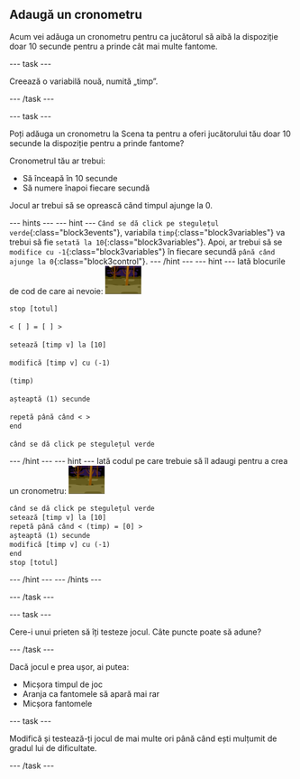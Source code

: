 ## Adaugă un cronometru

Acum vei adăuga un cronometru pentru ca jucătorul să aibă la dispoziție doar 10 secunde pentru a prinde cât mai multe fantome.

\--- task \---

Creează o variabilă nouă, numită „timp”.

\--- /task \---

\--- task \---

Poți adăuga un cronometru la Scena ta pentru a oferi jucătorului tău doar 10 secunde la dispoziție pentru a prinde fantome?

Cronometrul tău ar trebui:

+ Să înceapă în 10 secunde
+ Să numere înapoi fiecare secundă

Jocul ar trebui să se oprească când timpul ajunge la 0.

\--- hints \--- \--- hint \--- `Când se dă click pe stegulețul verde`{:class="block3events"}, variabila `timp`{:class="block3variables"} va trebui să fie `setată la 10`{:class="block3variables"}. Apoi, ar trebui să se `modifice cu -1`{:class="block3variables"} în fiecare secundă `până când ajunge la 0`{:class="block3control"}. \--- /hint \--- \--- hint \--- Iată blocurile de cod de care ai nevoie: ![fantomă](images/ghost-backdrop.png)

```blocks3
stop [totul]

< [ ] = [ ] >

setează [timp v] la [10]

modifică [timp v] cu (-1)

(timp)

așteaptă (1) secunde

repetă până când < >
end

când se dă click pe stegulețul verde

```

\--- /hint \--- \--- hint \--- Iată codul pe care trebuie să îl adaugi pentru a crea un cronometru: ![decor](images/ghost-backdrop.png)

```blocks3
când se dă click pe stegulețul verde
setează [timp v] la [10]
repetă până când < (timp) = [0] >
așteaptă (1) secunde
modifică [timp v] cu (-1)
end
stop [totul]
```

\--- /hint \--- \--- /hints \---

\--- /task \---

\--- task \---

Cere-i unui prieten să îți testeze jocul. Câte puncte poate să adune?

\--- /task \---

Dacă jocul e prea ușor, ai putea:

+ Micșora timpul de joc
+ Aranja ca fantomele să apară mai rar
+ Micșora fantomele

\--- task \---

Modifică și testează-ți jocul de mai multe ori până când ești mulțumit de gradul lui de dificultate.

\--- /task \---